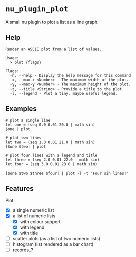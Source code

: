 # `nu_plugin_plot`

A small nu plugin to plot a list as a line graph.

## Help

```console
Render an ASCII plot from a list of values.

Usage:
  > plot {flags}

Flags:
  -h, --help - Display the help message for this command
  -x, --max-x <Number> - The maximum width of the plot.
  -y, --max-y <Number> - The maximum height of the plot.
  -t, --title <String> - Provide a title to the plot.
  -l, --legend - Plot a tiny, maybe useful legend.
```

## Examples

```console
# plot a single line
let one = (seq 0.0 0.01 20.0 | math sin)
$one | plot

# plot two lines
let two = (seq 1.0 0.01 21.0 | math sin)
[$one $two] | plot

# plot four lines with a legend and title
let three = (seq 2.0 0.01 22.0 | math sin)
let four = (seq 3.0 0.01 23.0 | math sin)

[$one $two $three $four] | plot -l -t "Four sin lines!"

```

## Features

Plot:

- [x] a single numeric list
- [x] a list of numeric lists
  - [x] with colour support
  - [x] with legend
  - [x] with title
- [ ] scatter plots (as a list of two numeric lists)
- [ ] histogram (list rendered as a bar chart)
- [ ] records..?